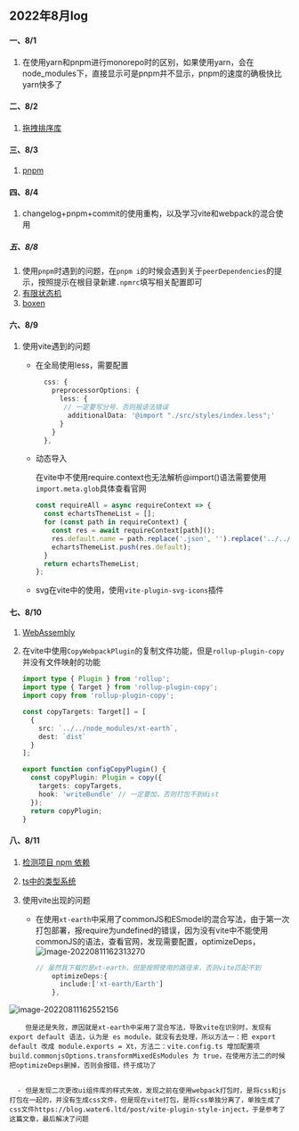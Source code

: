 ## 2022年8月log

#### 一、8/1

1.  在使用yarn和pnpm进行monorepo时的区别，如果使用yarn，会在node_modules下，直接显示<package-name>可是pnpm并不显示，pnpm的速度的确极快比yarn快多了

#### 二、8/2

1. [拖拽排序库](https://mp.weixin.qq.com/s/RKJAU5NbPW-F6Q3wlw01PA)
 
#### 三、8/3

1. [pnpm](https://mp.weixin.qq.com/s/bLthdXlmu8wtC3ScAaZ3Kg)
 
#### 四、8/4

1. changelog+pnpm+commit的使用重构，以及学习vite和webpack的混合使用

##### 五、8/8

1. 使用`pnpm`时遇到的问题，在`pnpm i`的时候会遇到关于`peerDependencies`的提示，按照提示在根目录新建`.npmrc`填写相关配置即可
2. [有限状态机](http://www.icodebang.com/article/320775)
3. [boxen](https://www.npmjs.com/package/boxen)

#### 六、8/9

1. 使用vite遇到的问题

   - 在全局使用less，需要配置

     ```ts
       css: {
         preprocessorOptions: {
           less: {
           	// 一定要写分号，否则报语法错误
             additionalData: '@import "./src/styles/index.less";'
           }
         }
       },
     ```

   - 动态导入

     在vite中不使用require.context也无法解析@import()语法需要使用`import.meta.glob`具体查看官网

     ```ts
     const requireAll = async requireContext => {
       const echartsThemeList = [];
       for (const path in requireContext) {
         const res = await requireContext[path]();
         res.default.name = path.replace('.json', '').replace('../../../../theme/chart-theme/', '');
         echartsThemeList.push(res.default);
       }
       return echartsThemeList;
     };
     ```

   - svg在vite中的使用，使用`vite-plugin-svg-icons`插件

#### 七、8/10

1. [WebAssembly](https://www.jianshu.com/p/e4d002780cf8)

2. 在vite中使用`CopyWebpackPlugin`的复制文件功能，但是`rollup-plugin-copy`并没有文件映射的功能

   ```ts
   import type { Plugin } from 'rollup';
   import type { Target } from 'rollup-plugin-copy';
   import copy from 'rollup-plugin-copy';
   
   const copyTargets: Target[] = [
     {
       src: `../../node_modules/xt-earth`,
       dest: `dist`
     }
   ];
   
   export function configCopyPlugin() {
     const copyPlugin: Plugin = copy({
       targets: copyTargets,
       hook: 'writeBundle' // 一定要加，否则打包不到dist
     });
     return copyPlugin;
   }
   
   ```

 #### 八、8/11

   1. [检测项目 npm 依赖](https://mp.weixin.qq.com/s/XhnCMIfGKQDux6s1diWrCA)

   2. [ts中的类型系统](https://mp.weixin.qq.com/s/sshcghO2eeBoeKQBe0m7RA)

   3. 使用vite出现的问题

      - 在使用`xt-earth`中采用了commonJS和ESmodel的混合写法，由于第一次打包部署，报require为undefined的错误，因为没有vite中不能使用commonJS的语法，查看官网，发现需要配置，optimizeDeps，
![image-20220811162313270](https://user-images.githubusercontent.com/65204427/184114435-3e42bbf5-3226-4ea2-9f20-e70aca33c37e.png)


        ```ts
        // 虽然我下载的是xt-earth，但是按照使用的路径来，否则vite匹配不到
            optimizeDeps:{
              include:['xt-earth/Earth']
            },
        ```
![image-20220811162552156](https://user-images.githubusercontent.com/65204427/184114414-131db7f2-472d-443e-9516-79e64296da7e.png)

        但是还是失败，原因就是xt-earth中采用了混合写法，导致vite在识别时，发现有 export default 语法，认为是 es module，就没有去处理，所以方法一：把 export default 改成 module.exports = Xt，方法二：vite.config.ts 增加配置项 build.commonjsOptions.transformMixedEsModules 为 true，在使用方法二的时候把optimizeDeps删掉，否则会报错，终于成功了


      - 但是发现二次更改ui组件库的样式失效，发现之前在使用webpack打包时，是将css和js打包在一起的，并没有生成css文件，但是现在vite打包，是将css单独分离了，单独生成了css文件https://blog.water6.ltd/post/vite-plugin-style-inject，于是参考了这篇文章，最后解决了问题	


